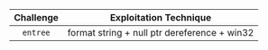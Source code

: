 | Challenge | Exploitation Technique |
| :---: | :---: |
| `entree` | format string + null ptr dereference + win32 |

